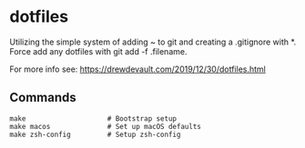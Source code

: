 # dotfiles
Utilizing the simple system of adding ~ to git and creating a .gitignore with *.
Force add any dotfiles with git add -f .filename.

For more info see: https://drewdevault.com/2019/12/30/dotfiles.html

## Commands

```
make                    # Bootstrap setup
make macos              # Set up macOS defaults
make zsh-config         # Setup zsh-config
```
